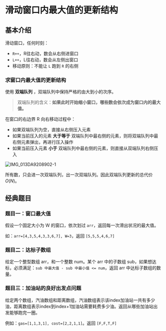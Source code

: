 # 滑动窗口内最大值的更新结构

## 基本介绍

滑动窗口，任何时刻：

- `R++`，R往右动，数会从右侧进窗口
- `L++`，L往右动，数会从左侧出窗口
- 移动原则：不能让 `L` 跑到 `R` 的右侧

### 求窗口内最大值的更新结构

使用 **双端队列** ，双端队列中保持严格的由大到小的次序。

> 双端队列的含义：**如果此时开始缩小窗口，哪些数会依次成为窗口内的最大值。**

在窗口的右边界 R 向右移动过程中：

- 如果双端队列为空，直接从右侧压入元素
- 如果当前压入的元素 **大于等于** 双端队列中最右侧的元素，则将双端队列中最右侧元素弹出，再进行压入操作
- 如果当前压入元素 **小于** 双端队列中最右侧的元素，则直接从双端队列右侧压入

![IMG_013DA9208902-1](https://p.ipic.vip/kym9db.jpg)

所有数，只会进一次双端队列，出一次双端队列。因此双端队列更新的总代价 $O(N)$。

## 经典题目

### 题目一：窗口最大值

假设一个固定大小为 W 的窗口，依次划过 `arr`，返回每一次滑出状况的最大值。

如：`arr=[4,3,5,4,3,3,6,7], W=3`，返回 `[5,5,5,4,6,7]`

### 题目二：达标子数组

给定一个整型数组 arr，和一个整数 num。某个 arr 中的子数组 sub，如果想达标，必须满足：`sub 中最大值 - sub 中最小值 <= num`，返回 arr 中达标子数组的数量。

### 题目三：加油站的良好出发点问题

给定两个数组，汽油数组和距离数组，汽油数组表示该index加油站一共有多少油，距离数组表示index到index+1加油站需要耗费多少油。返回从哪些加油站出发能够跑完一圈。

例如：`gas=[1,1,3,1], cost=[2,2,1,1]`。返回 `[F,F,T,F]`





















